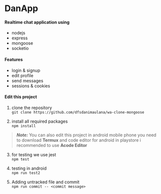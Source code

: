 # **DanApp**

#### Realtime chat application using

- nodejs
- express
- mongoose
- socketio

#### Features

- login & signup
- edit profile
- send messages
- sessions & cookies

#### Edit this project

1. clone the repository\
   `git clone https://github.com/dfsdanimaulana/wa-clone-mongoose`

2. install all required packages\
   `npm install`

> **_Note:_** You can also edit this project in android mobile phone
> you need to download **Termux** and code editor for android in playstore
> i recommended to use **Acode Editor**

3. for testing we use jest\
   `npm test`

4. testing in android\
   `npm run test2`

5. Adding untracked file and commit\
   `npm run commit -- <commit message>`
